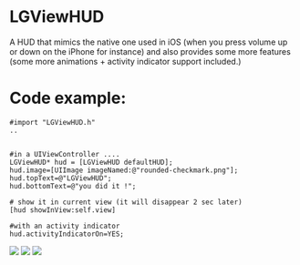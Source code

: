 LGViewHUD
=========
A HUD that mimics the native one used in iOS (when you press volume up or down on the iPhone for instance) and also provides some more features (some more animations + activity indicator support included.)

Code example:
=============
    #import "LGViewHUD.h"
    ..
    
    
    #in a UIViewController ....
    LGViewHUD* hud = [LGViewHUD defaultHUD];
    hud.image=[UIImage imageNamed:@"rounded-checkmark.png"];
    hud.topText=@"LGViewHUD";
    hud.bottomText=@"you did it !";  
	
    # show it in current view (it will disappear 2 sec later)
    [hud showInView:self.view]
    
    #with an activity indicator
    hud.activityIndicatorOn=YES;
   
[![](http://dl.dropbox.com/u/2236298/LGViewHUD_00.png)](http://dl.dropbox.com/u/2236298/LGViewHUD_00.png)
[![](http://dl.dropbox.com/u/2236298/LGViewHUD_01.png)](http://dl.dropbox.com/u/2236298/LGViewHUD_01.png)
[![](http://dl.dropbox.com/u/2236298/LGViewHUD_02.png)](http://dl.dropbox.com/u/2236298/LGViewHUD_02.png)